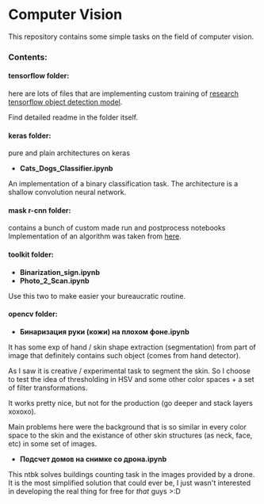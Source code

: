 # Computer Vision

This repository contains some simple tasks on the field of computer vision.

### Сontents:

#### tensorflow folder:
here are lots of files that are implementing custom training of [research tensorflow object detection model](https://github.com/tensorflow/models/tree/master/research/object_detection).

Find detailed readme in the folder itself.

#### keras folder:
pure and plain architectures on keras

* **Cats_Dogs_Classifier.ipynb**

An implementation of a binary classification task. The architecture is a shallow convolution neural network.

#### mask r-cnn folder:
contains a bunch of custom made run and postprocess notebooks
Implementation of an algorithm was taken from [here](https://github.com/matterport/Mask_RCNN).


#### toolkit folder:

* **Binarization_sign.ipynb**
* **Photo_2_Scan.ipynb** 

Use this two to make easier your bureaucratic routine.


#### opencv folder:

* **Бинаризация руки (кожи) на плохом фоне.ipynb**

It has some exp of hand / skin shape extraction (segmentation) from part of image that definitely contains such object (comes from hand detector). 

As I saw it is creative / experimental task to segment the skin. So I choose to test the idea of thresholding in HSV and some other color spaces + a set of filter transformations.

It works pretty nice, but not for the production (go deeper and stack layers xoxoxo).

Main problems here were the background that is so similar in every color space to the skin and the existance of other skin structures (as neck, face, etc) in some set of images.

* **Подсчет домов на снимке со дрона.ipynb**

This ntbk solves buildings counting task in the images provided by a drone. It is the most simplified solution that could ever be, I just wasn't interested in developing the real thing for free for *that* guys >:D
